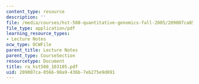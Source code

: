 ```yaml
---
content_type: resource
description: ''
file: /media/courses/hst-508-quantitative-genomics-fall-2005/209007ca056698a9436b7eb275e9d891_ra_hst508_103105.pdf
file_type: application/pdf
learning_resource_types:
- Lecture Notes
ocw_type: OCWFile
parent_title: Lecture Notes
parent_type: CourseSection
resourcetype: Document
title: ra_hst508_103105.pdf
uid: 209007ca-0566-98a9-436b-7eb275e9d891
---
```

